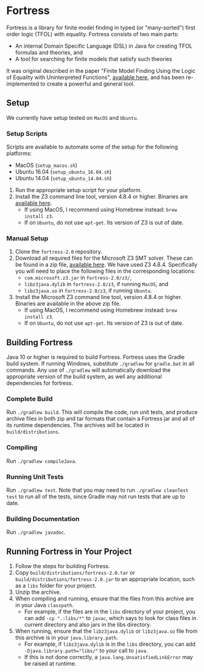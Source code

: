 # Fortress

Fortress is a library for finite model finding in typed (or "many-sorted") first order logic (TFOL) with equality.
Fortress consists of two main parts:
* An internal Domain Specific Language (DSL) in Java for creating TFOL formulas and theories, and
* A tool for searching for finite models that satisfy such theories

It was original described in the paper "Finite Model Finding Using the Logic of Equality with Uninterpreted Functions", [available here](https://cs.uwaterloo.ca/~nday/pdf/refereed/2016-VaDa-fm.pdf), and has been re-implemented to create a powerful and general tool.

## Setup
We currently have setup tested on `MacOS` and `Ubuntu`.

### Setup Scripts
Scripts are available to automate some of the setup for the following platforms:
* MacOS (`setup_macos.sh`)
* Ubuntu 16.04 (`setup_ubuntu_16.04.sh`)
* Ubuntu 14.04 (`setup_ubuntu_14.04.sh`)

1. Run the appropriate setup script for your platform.
2. Install the Z3 command line tool, version 4.8.4 or higher. Binaries are [available here](https://github.com/Z3Prover/z3/releases).
    * If using MacOS, I recommend using Homebrew instead: `brew install z3`.
    * If on `Ubuntu`, do not use `apt-get`. Its version of Z3 is out of date.

### Manual Setup
1. Clone the `fortress-2.0` repository.
2. Download all required files for the Microsoft Z3 SMT solver. These can be found in a zip file, [available here](https://github.com/Z3Prover/z3/releases).
    We have used Z3 4.8.4.
    Specifically you will need to place the following files in the corresponding locations:
    * `com.microsoft.z3.jar` in `fortress-2.0/z3/`,
    * `libz3java.dylib` in `fortress-2.0/z3`, if running `MacOS`, and
    * `libz3java.so` in `fortress-2.0/z3`, if running `Ubuntu`.
3. Install the Microsoft Z3 command line tool, version 4.8.4 or higher. Binaries are available in the above zip file.
    * If using MacOS, I recommend using Homebrew instead: `brew install z3`.
    * If on `Ubuntu`, do not use `apt-get`. Its version of Z3 is out of date.

## Building Fortress
Java 10 or higher is required to build Fortress.
Fortress uses the Gradle build system.
If running Windows, substitute `./gradlew` for `gradle.bat` in all commands.
Any use of `./gradlew` will automatically download the appropriate version of the build system, as well any additional dependencies for fortress.

### Complete Build
Run `./gradlew build`.
This will compile the code, run unit tests, and produce archive files in both zip and tar formats that contain a Fortress jar and all of its runtime dependencies.
The archives will be located in `build/distributions`.

### Compiling
Run `./gradlew compileJava`.

### Running Unit Tests
Run `./gradlew test`.
Note that you may need to run `./gradlew cleanTest test` to run all of the tests, since Gradle may not run tests that are up to date.

### Building Documentation
Run `./gradlew javadoc`.

## Running Fortress in Your Project
1. Follow the steps for building Fortress.
2. Copy `build/distributions/fortress-2.0.tar` or `build/distributions/fortress-2.0.jar` to an appropriate location, such as a `libs` folder for your project.
3. Unzip the archive.
4. When compiling and running, ensure that the files from this archive are in your Java `classpath`.
    * For example, if the files are in the `libs` directory of your project, you can add `-cp ".:libs/*"` to `javac`, which says to look for class files in current directory and also jars in the libs directory.
5. When running, ensure that the `libz3java.dylib` or `libz3java.so` file from this archive is in your `java.library.path`.
    * For example, if `libz3java.dylib` is in the `libs` directory, you can add `-Djava.library.path="libs/"` to your call to `java`.
    * If this is not done correctly, a `java.lang.UnsatisfiedLinkError` may be raised at runtime.
